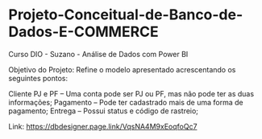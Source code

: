 # Projeto-Conceitual-de-Banco-de-Dados-E-COMMERCE
Curso DIO - Suzano - Análise de Dados com Power BI

Objetivo do Projeto:
Refine o modelo apresentado acrescentando os seguintes pontos:

Cliente PJ e PF – Uma conta pode ser PJ ou PF, mas não pode ter as duas informações;
Pagamento – Pode ter cadastrado mais de uma forma de pagamento;
Entrega – Possui status e código de rastreio;

Link: https://dbdesigner.page.link/VqsNA4M9xEoqfoQc7
